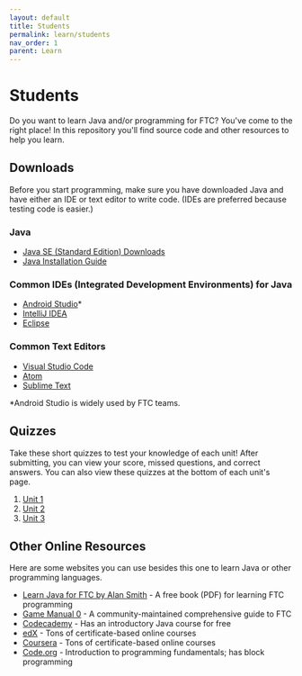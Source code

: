 ```yaml
---
layout: default
title: Students
permalink: learn/students
nav_order: 1
parent: Learn
---
```


# Students

Do you want to learn Java and/or programming for FTC? You've come to the right place! In this repository you'll find source code and other resources to help you learn.

## Downloads

Before you start programming, make sure you have downloaded Java and have either an IDE or text editor to write code. (IDEs are preferred because testing code is easier.)

### Java

-   [Java SE (Standard Edition) Downloads](https://www.oracle.com/java/technologies/javase-downloads.html)
-   [Java Installation Guide](https://docs.oracle.com/en/java/javase/14/install/overview-jdk-installation.html#GUID-8677A77F-231A-40F7-98B9-1FD0B48C346A)

### Common IDEs (Integrated Development Environments) for Java

-   [Android Studio](https://developer.android.com/studio)\*
-   [IntelliJ IDEA](https://www.jetbrains.com/idea/download/)
-   [Eclipse](https://www.eclipse.org/downloads/)

### Common Text Editors

-   [Visual Studio Code](https://code.visualstudio.com/download)
-   [Atom](https://atom.io/)
-   [Sublime Text](https://www.sublimetext.com/3)

\*Android Studio is widely used by FTC teams.

## Quizzes

Take these short quizzes to test your knowledge of each unit! After submitting, you can view your score, missed questions, and correct answers. You can also view these quizzes at the bottom of each unit's page.

1. [Unit 1](https://docs.google.com/forms/d/e/1FAIpQLSfkSQ05YI-tb9I6yapqMijTjv3h8z_vs87OpCmsw57laPi-4Q/viewform?usp=sf_link)
2. [Unit 2](https://docs.google.com/forms/d/e/1FAIpQLSdBDAeHlnDl6LZQQMsg8GQAhOhu0aXELp-9Bv-UXyTTd99nIg/viewform?usp=sf_link)
3. [Unit 3](https://docs.google.com/forms/d/e/1FAIpQLSer5kFZwZe5kwINd1TyJC_84HGEX4CKB1nx4Rm7Ow4jOl1xEA/viewform?usp=sf_link)

## Other Online Resources

Here are some websites you can use besides this one to learn Java or other programming languages.

-   [Learn Java for FTC by Alan Smith](https://github.com/alan412/LearnJavaForFTC/blob/master/LearnJavaForFTC.pdf) - A free book (PDF) for learning FTC programming
-   [Game Manual 0](https://gm0.copperforge.cc/en/stable/) - A community-maintained comprehensive guide to FTC
-   [Codecademy](https://www.codecademy.com/) - Has an introductory Java course for free
-   [edX](https://www.edx.org/) - Tons of certificate-based online courses
-   [Coursera](https://www.coursera.org/) - Tons of certificate-based online courses
-   [Code.org](https://code.org/) - Introduction to programming fundamentals; has block programming
